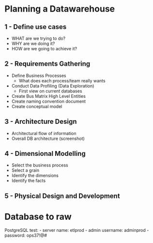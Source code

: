 # Planning a Datawarehouse 

## 1 - Define use cases  
  
* WHAT are we trying to do?   
* WHY are we doing it?   
* HOW are we going to achieve it?   


## 2 - Requirements Gathering   

* Define Business Processes
    * What does each process/team really wants
* Conduct Data Profiling (Data Exploration)   
    * First view on current databases
* Create Bus Matrix High Level Entities   
* Create naming convention document   
* Create conceptual model  

## 3 - Architecture Design  
  
* Architectural flow of information  
* Overall DB architecture (screenshot)  

## 4 - Dimensional Modelling  
* Select the business process  
* Select a grain  
* Identify the dimensions  
* Identify the facts  
  
  
## 5 - Physical Design and Development  

# Database to raw
PostgreSQL test:
    - server name: etlprod
    - admin username: adminprod
    - password: ops37!@#